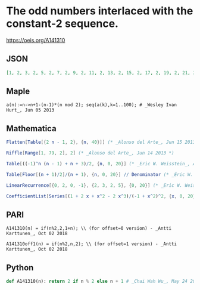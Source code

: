 # The odd numbers interlaced with the constant\-2 sequence\.
https://oeis.org/A141310
## JSON
```JSON
[1, 2, 3, 2, 5, 2, 7, 2, 9, 2, 11, 2, 13, 2, 15, 2, 17, 2, 19, 2, 21, 2, 23, 2, 25, 2, 27, 2, 29, 2, 31, 2, 33, 2, 35, 2, 37, 2, 39, 2, 41, 2, 43, 2, 45, 2, 47, 2, 49, 2, 51, 2, 53, 2, 55, 2, 57, 2, 59, 2, 61, 2, 63, 2, 65, 2, 67, 2, 69, 2, 71, 2, 73, 2, 75, 2, 77, 2, 79, 2, 81, 2, 83, 2, 85, 2, 87, 2, 89, 2, 91, 2, 93, 2, 95, 2, 97]
```
## Maple
```Maple
a(n):=n->n+1-(n-1)*(n mod 2); seq(a(k),k=1..100); # _Wesley Ivan Hurt_, Jun 05 2013
```
## Mathematica
```Mathematica
Flatten[Table[{2 n - 1, 2}, {n, 40}]] (* _Alonso del Arte_, Jun 15 2013 *)
```
```Mathematica
Riffle[Range[1, 79, 2], 2] (* _Alonso del Arte_, Jun 14 2013 *)
```
```Mathematica
Table[((-1)^n (n - 1) + n + 3)/2, {n, 0, 20}] (* _Eric W. Weisstein_, Apr 11 2018 *)
```
```Mathematica
Table[Floor[(n + 1)/2]/(n + 1), {n, 0, 20}] // Denominator (* _Eric W. Weisstein_, Apr 11 2018 *)
```
```Mathematica
LinearRecurrence[{0, 2, 0, -1}, {2, 3, 2, 5}, {0, 20}] (* _Eric W. Weisstein_, Apr 11 2018 *)
```
```Mathematica
CoefficientList[Series[(1 + 2 x + x^2 - 2 x^3)/(-1 + x^2)^2, {x, 0, 20}], x] (* _Eric W. Weisstein_, Apr 11 2018 *)
```
## PARI
```PARI
A141310(n) = if(n%2,2,1+n); \\ (for offset=0 version) - _Antti Karttunen_, Oct 02 2018
```
```PARI
A141310off1(n) = if(n%2,n,2); \\ (for offset=1 version) - _Antti Karttunen_, Oct 02 2018
```
## Python
```Python
def A141310(n): return 2 if n % 2 else n + 1 # _Chai Wah Wu_, May 24 2022
```
